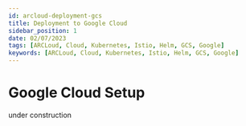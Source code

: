 ```yaml
---
id: arcloud-deployment-gcs
title: Deployment to Google Cloud
sidebar_position: 1
date: 02/07/2023
tags: [ARCLoud, Cloud, Kubernetes, Istio, Helm, GCS, Google]
keywords: [ARCLoud, Cloud, Kubernetes, Istio, Helm, GCS, Google]
---
```


# Google Cloud Setup
under construction